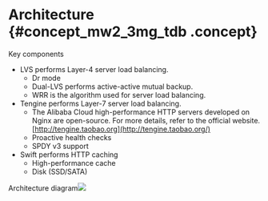 # Architecture {#concept_mw2_3mg_tdb .concept}

Key components

-   LVS performs Layer-4 server load balancing.
    -   Dr mode
    -   Dual-LVS performs active-active mutual backup.
    -   WRR is the algorithm used for server load balancing.
-   Tengine performs Layer-7 server load balancing.
    -   The Alibaba Cloud high-performance HTTP servers developed on Nginx are open-source. For more details, refer to the official website.[http://tengine.taobao.org](http://tengine.taobao.org/)
    -   Proactive health checks
    -   SPDY v3 support
-   Swift performs HTTP caching
    -   High-performance cache
    -   Disk \(SSD/SATA\)

Architecture diagram![](http://docs-aliyun.cn-hangzhou.oss.aliyun-inc.com/assets/attach/27105/cn_zh/1464580038618/architecture-001.png)

